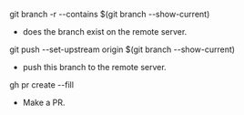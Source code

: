 

git branch -r --contains $(git branch --show-current)
- does the branch exist on the remote server.

git push --set-upstream origin $(git branch --show-current)
- push this branch to the remote server.

gh pr create --fill
- Make a PR.
